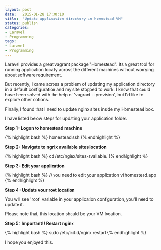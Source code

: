 ```yaml
---
layout: post
date:   2015-01-28 17:30:10
title:  "Update application directory in homestead VM"
status: publish
categories:
- Laravel
- Programming
tags:
- Laravel
- Programming
---
```


Laravel provides a great vagrant package "Homestead". Its a great tool for running application locally across the different machines without worrying about software requirement.

But recently, I came across a problem of updating my application directory in a default configuration and my site stopped to work. I know that could have been solved with the help of 'vagrant --provision', but I'd like to explore other options.

Finally, I found that I need to update nginx sites inside my Homestead box.

I have listed below steps for updating your application folder.

**Step 1 : Logon to homestead machine**

{% highlight bash %}
    homestead ssh
{% endhighlight %}

**Step 2 : Navigate to ngnix available sites location**

{% highlight bash %}
    cd /etc/nginx/sites-available/
{% endhighlight %}


**Step 3 : Edit your application**

{% highlight bash %}
    // you need to edit your application
    vi homestead.app
{% endhighlight %}


**Step 4 : Update your root location**

You will see 'root' variable in your application configuration, you'll need to update it.

Please note that, this location should be your VM location.

**Step 5 : Important!! Restart nginx**

{% highlight bash %}
    sudo /etc/init.d/nginx restart
{% endhighlight %}

I hope you enjoyed this.